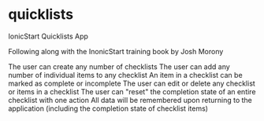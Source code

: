 # quicklists
IonicStart Quicklists App

Following along with the InonicStart training book by Josh Morony

The user can create any number of checklists
The user can add any number of individual items to any checklist
An item in a checklist can be marked as complete or incomplete
The user can edit or delete any checklist or items in a checklist
The user can "reset" the completion state of an entire checklist with one action
All data will be remembered upon returning to the application (including the completion state of checklist items)
